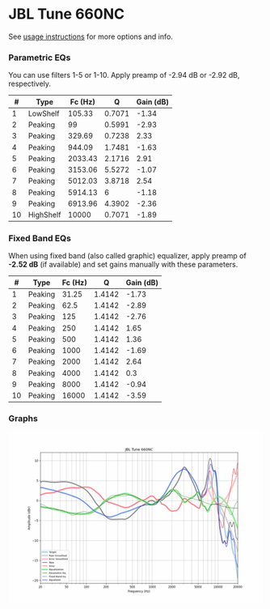 # JBL Tune 660NC
See [usage instructions](https://github.com/jaakkopasanen/AutoEq#usage) for more options and info.

### Parametric EQs
You can use filters 1-5 or 1-10. Apply preamp of -2.94 dB or -2.92 dB, respectively.

|   # | Type      |   Fc (Hz) |      Q |   Gain (dB) |
|-----|-----------|-----------|--------|-------------|
|   1 | LowShelf  |    105.33 | 0.7071 |       -1.34 |
|   2 | Peaking   |     99    | 0.5991 |       -2.93 |
|   3 | Peaking   |    329.69 | 0.7238 |        2.33 |
|   4 | Peaking   |    944.09 | 1.7481 |       -1.63 |
|   5 | Peaking   |   2033.43 | 2.1716 |        2.91 |
|   6 | Peaking   |   3153.06 | 5.5272 |       -1.07 |
|   7 | Peaking   |   5012.03 | 3.8718 |        2.54 |
|   8 | Peaking   |   5914.13 | 6      |       -1.18 |
|   9 | Peaking   |   6913.96 | 4.3902 |       -2.36 |
|  10 | HighShelf |  10000    | 0.7071 |       -1.89 |

### Fixed Band EQs
When using fixed band (also called graphic) equalizer, apply preamp of **-2.52 dB** (if available) and set gains manually with these parameters.

|   # | Type    |   Fc (Hz) |      Q |   Gain (dB) |
|-----|---------|-----------|--------|-------------|
|   1 | Peaking |     31.25 | 1.4142 |       -1.73 |
|   2 | Peaking |     62.5  | 1.4142 |       -2.89 |
|   3 | Peaking |    125    | 1.4142 |       -2.76 |
|   4 | Peaking |    250    | 1.4142 |        1.65 |
|   5 | Peaking |    500    | 1.4142 |        1.36 |
|   6 | Peaking |   1000    | 1.4142 |       -1.69 |
|   7 | Peaking |   2000    | 1.4142 |        2.64 |
|   8 | Peaking |   4000    | 1.4142 |        0.3  |
|   9 | Peaking |   8000    | 1.4142 |       -0.94 |
|  10 | Peaking |  16000    | 1.4142 |       -3.59 |

### Graphs
![](./JBL%20Tune%20660NC.png)
